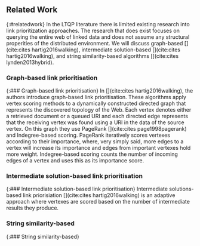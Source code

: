 ## Related Work
{:#relatedwork}
In the LTQP literature there is limited existing research into link prioritization approaches. The research that does exist focuses on querying the entire web of linked data and does not assume any structural properities of the distributed environment. We will discuss graph-based [](cite:cites hartig2016walking), intermediate solution-based [](cite:cites hartig2016walking), and string similarity-based algorithms [](cite:cites lynden2013hybrid). 


### Graph-based link prioritisation
{:### Graph-based link prioritisation}
In [](cite:cites hartig2016walking), the authors introduce graph-based link prioritisation. These algorithms apply vertex scoring methods to a dynamically constructed directed graph that represents the discovered topology of the Web. Each vertex denotes either a retrieved document or a queued URI and each directed edge represents that the receiving vertex was found using a URI in the data of the source vertex. On this graph they use PageRank [](cite:cites page1998pagerank) and Indegree-based scoring. PageRank iteratively scores vertexes according to their importance, where, very simply said, more edges to a vertex will increase its importance and edges from important vertexes hold more weight. Indegree-based scoring counts the number of incoming edges of a vertex and uses this as its importance score.

### Intermediate solution-based link prioritisation
{:### Intermediate solution-based link prioritisation}
Intermediate solutions-based link priorisiation [](cite:cites hartig2016walking) is an adaptive approach where vertexes are scored based on the number of intermediate results they produce.

### String similarity-based
{:### String similarity-based}

